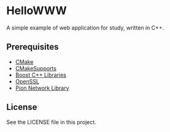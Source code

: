 # HelloWWW

A simple example of web application for study, written in C++.

## Prerequisites

- [CMake](https://cmake.org/)
- [CMakeSupports](https://github.com/flokart-world/cmake-supports)
- [Boost C++ Libraries](http://www.boost.org/)
- [OpenSSL](https://www.openssl.org/)
- [Pion Network Library](https://sourceforge.net/projects/pion/)

## License

See the LICENSE file in this project.
